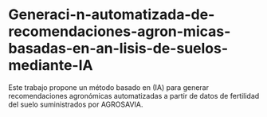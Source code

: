# Generaci-n-automatizada-de-recomendaciones-agron-micas-basadas-en-an-lisis-de-suelos-mediante-IA
Este trabajo propone un método basado en (IA) para generar recomendaciones agronómicas automatizadas a partir de datos de fertilidad del suelo suministrados por AGROSAVIA.
